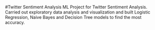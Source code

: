 #Twitter Sentiment Analysis
ML Project for Twitter Sentiment Analysis. Carried out exploratory data analysis and visualization and built Logistic Regression, Naive Bayes and Decision Tree models to find the most accuracy.
